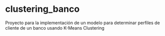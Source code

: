 # clustering_banco
Proyecto para la implementación de un modelo para determinar perfiles de cliente de un banco usando K-Means Clustering
